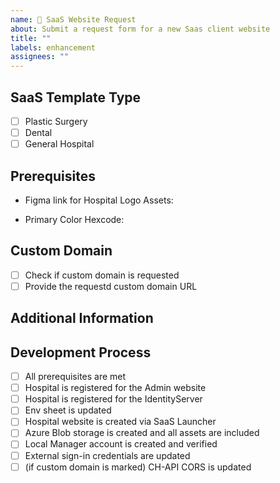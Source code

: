 ```yaml
---
name: 🏥 SaaS Website Request
about: Submit a request form for a new Saas client website
title: ""
labels: enhancement
assignees: ""
---
```


## SaaS Template Type

<!-- SaaS 템플릿 타입을 선택해주세요 -->

- [ ] Plastic Surgery
- [ ] Dental
- [ ] General Hospital

## Prerequisites

<!-- SaaS 템플릿 생성에 필수적으로 요구되는 자료입니다 -->

<!-- 병원 로고 에셋 피그마 링크 -->

- Figma link for Hospital Logo Assets:

<!-- 병원 색상코드 -->

- Primary Color Hexcode:

## Custom Domain

<!-- 커스텀 도메인 요청이 있다면 체크해주시고 요청된 URL을 작성해주세요 -->

- [ ] Check if custom domain is requested
- [ ] Provide the requestd custom domain URL

## Additional Information

<!-- 추가적인 요청이나 코멘트가 있다면 작성해주세요 -->
<!-- Please describe additional requests and/or comments below if it's required -->

## Development Process

<!-- 개발 과정을 위한 체크리스트이니 신청단계에선 비워주세요-->
<!-- Please don't check the checkboxes unless you are in charge of the template creation task -->

- [ ] All prerequisites are met
- [ ] Hospital is registered for the Admin website
- [ ] Hospital is registered for the IdentityServer
- [ ] Env sheet is updated
- [ ] Hospital website is created via SaaS Launcher
- [ ] Azure Blob storage is created and all assets are included
- [ ] Local Manager account is created and verified
- [ ] External sign-in credentials are updated
- [ ] (if custom domain is marked) CH-API CORS is updated
